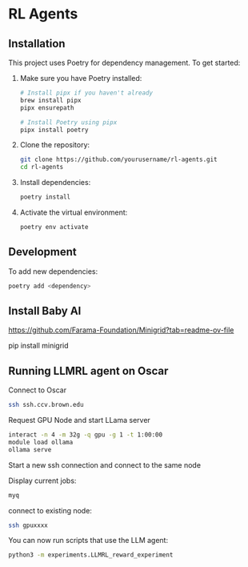 # RL Agents

## Installation

This project uses Poetry for dependency management. To get started:

1. Make sure you have Poetry installed:

   ```bash
   # Install pipx if you haven't already
   brew install pipx
   pipx ensurepath
   
   # Install Poetry using pipx
   pipx install poetry
   ```

2. Clone the repository:

   ```bash
   git clone https://github.com/yourusername/rl-agents.git
   cd rl-agents
   ```

3. Install dependencies:

   ```bash
   poetry install
   ```

4. Activate the virtual environment:
   ```bash
   poetry env activate
   ```

## Development

To add new dependencies:

```bash
poetry add <dependency>
```

## Install Baby AI

https://github.com/Farama-Foundation/Minigrid?tab=readme-ov-file

pip install minigrid




## Running LLMRL agent on Oscar

Connect to Oscar

```bash
ssh ssh.ccv.brown.edu
```

Request GPU Node and start LLama server
```bash
interact -n 4 -m 32g -q gpu -g 1 -t 1:00:00
module load ollama
ollama serve
```

Start a new ssh connection and connect to the same node

Display current jobs:
```bash
myq
```

connect to existing node:
```bash
ssh gpuxxxx
```

You can now run scripts that use the LLM agent:

```bash
python3 -m experiments.LLMRL_reward_experiment
```